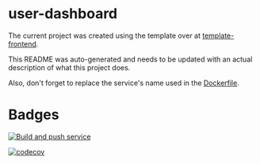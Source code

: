 # user-dashboard

The current project was created using the template over at [template-frontend](https://github.com/Knoblauchpilze/template-frontend).

This README was auto-generated and needs to be updated with an actual description of what this project does.

Also, don't forget to replace the service's name used in the [Dockerfile](build/Dockerfile).

# Badges

[![Build and push service](https://github.com/Knoblauchpilze/user-dashboard/actions/workflows/build-and-push.yml/badge.svg)](https://github.com/Knoblauchpilze/user-dashboard/actions/workflows/build-and-push.yml)

[![codecov](https://codecov.io/gh/Knoblauchpilze/user-dashboard/graph/badge.svg?token=BR6Z1GAP41)](https://codecov.io/gh/Knoblauchpilze/user-dashboard)
